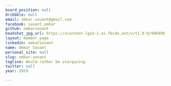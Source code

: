 ```yaml
---
board_position: null
dribbble: null
email: omkar.savant@gmail.com
facebook: savant.omkar
github: omkarsavant
headshot_jpg_url: https://scontent-lga3-1.xx.fbcdn.net/v/t1.0-9/996990_1366800523347120_8274710159465286746_n.jpg?_nc_cat=0&oh=b9f63fa575d872f875ad87440577d08a&oe=5BD0317A
layout: member_page
linkedin: omkarsavant
name: Omkar Savant
personal_site: null
slug: omkar-savant
tagline: Would rather be stargazing
twitter: null
year: 2019

---
```

